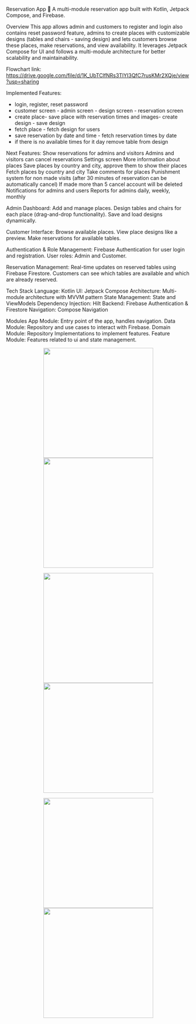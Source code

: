 Reservation App 📅
A multi-module reservation app built with Kotlin, Jetpack Compose, and Firebase.

Overview
This app allows admin and customers to register and login also contains reset password feature, admins to create places with customizable designs (tables and chairs - saving design) and lets customers browse these places, make reservations, and view availability. It leverages Jetpack Compose for UI and follows a multi-module architecture for better scalability and maintainability.

Flowchart link:
https://drive.google.com/file/d/1K_UbTClfNRs3TlYI3QfC7rusKMr2XQje/view?usp=sharing

 Implemented Features:
- login, register, reset password
- customer screen - admin screen - design screen - reservation screen
- create place- save place with reservation times and images- create design - save design
- fetch place - fetch design for users
- save reservation by date and time - fetch reservation times by date
- if there is no available times for it day remove table from design
  
Next Features:
Show reservations for admins and visitors
Admins and visitors can cancel reservations
Settings screen
More information about places
Save places by country and city, approve them to show their places
Fetch places by country and city
Take comments for places
Punishment system for non made visits (after 30 minutes of reservation can be automatically cancel)
If made more than 5 cancel account will be deleted
Notifications for admins and users
Reports for admins daily, weekly, monthly


Admin Dashboard:
Add and manage places.
Design tables and chairs for each place (drag-and-drop functionality).
Save and load designs dynamically.

Customer Interface:
Browse available places.
View place designs like a preview.
Make reservations for available tables.

Authentication & Role Management:
Firebase Authentication for user login and registration.
User roles: Admin and Customer.

Reservation Management:
Real-time updates on reserved tables using Firebase Firestore.
Customers can see which tables are available and which are already reserved.

Tech Stack
Language: Kotlin
UI: Jetpack Compose
Architecture: Multi-module architecture with MVVM pattern
State Management: State and ViewModels
Dependency Injection: Hilt
Backend: Firebase Authentication & Firestore
Navigation: Compose Navigation

Modules
App Module: Entry point of the app, handles navigation.
Data Module: Repository and use cases to interact with Firebase.
Domain Module: Repository Implementations to implement features.
Feature Module: Features related to ui and state management.

<p align="left-side" Screenshots: >
<p align="center">
  <img src="https://github.com/user-attachments/assets/66761443-5ec1-4606-8101-98c7f477b09b" width="300">
  <img src="https://github.com/user-attachments/assets/c09d0586-e348-46fd-8658-8a23b5030471" width="300">
</p>

<p align="center">
  <img src="https://github.com/user-attachments/assets/6faa1edb-e9d1-4005-b0e8-d971d101ae0f" width="300">
  <img src="https://github.com/user-attachments/assets/9d25e8a8-cca4-48a0-a94c-5318ac2a0cf7" width="300">
</p>

<p align="center">
  <img src="https://github.com/user-attachments/assets/ad6c57af-644b-4680-9ff6-c62b5301b32b" width="300">
   <img src="https://github.com/user-attachments/assets/73920a5d-e37f-4fe3-9a31-5c055eee7a55" width="300">
</p>

